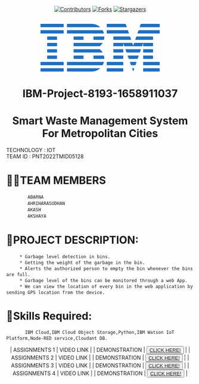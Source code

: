 <div align="center">

[![Contributors][contributors-shield]][contributors-url]
[![Forks][forks-shield]][forks-url]
[![Stargazers][stars-shield]][stars-url]
  
<!-- PROJECT LOGO -->

<br />

  <a href="https://github.com/othneildrew/Best-README-Template">
    <img src="https://github.com/gogulkrish/readmetemp/blob/master/images/IBM_logo.svg.png"  alt="Logo" font="forte" width="320" height="128">
  </a>
                   
  # IBM-Project-8193-1658911037
  </div> 
  
  <div align="center">
  
   # **Smart Waste Management System For Metropolitan Cities**      
   </div> 

TECHNOLOGY : IOT        
TEAM ID : PNT2022TMID05128     

  # **👩‍👦TEAM MEMBERS**    
   ```html                      
           ABARNA
           AHRIHARASUDHAN
           AKASH
           AKSHAYA
   ```          

  # **📜PROJECT DESCRIPTION:**          
         * Garbage level detection in bins.     
         * Getting the weight of the garbage in the bin.      
         * Alerts the authorized person to empty the bin whenever the bins are full.     
         * Garbage level of the bins can be monitored through a web App.        
         * We can view the location of every bin in the web application by sending GPS location from the device.    

  # **🎯Skills Required:**        
           IBM Cloud,IBM Cloud Object Storage,Python,IBM Watson IoT Platform,Node-RED service,Cloudant DB.

   
   <div align="center">  
  | ASSIGNMENTS 1 | VIDEO LINK    |
  | DEMONSTRATION | <button> <a href="https://screenrec.com/share/mts31hHi4S ">CLICK HERE!  </a></button>                                            |
  | ASSIGNMENTS 2 | VIDEO LINK    |
  | DEMONSTRATION | <button> <a href="https://screenrec.com/share/eGjWXHAFON">CLICK HERE!  </a></button>                                             |
  | ASSIGNMENTS 3 | VIDEO LINK    |
| DEMONSTRATION | <button> <a href="https://screenrec.com/share/Piblrx9gKY">CLICK HERE!  </a></button>                                             |
| ASSIGNMENTS 4 | VIDEO LINK    |
| DEMONSTRATION | <button> <a href="https://screenrec.com/share/K9TtHflJW1">CLICK HERE!  </a></button>                                             |      

   </div>
   
  [contributors-shield]: https://img.shields.io/github/contributors/IBM-EPBL/IBM-Project-8193-1658911037.svg?style=for-the-badge
  [contributors-url]:https://github.com/IBM-EPBL/IBM-Project-8193-1658911037/graphs/contributors
  [forks-shield]: https://img.shields.io/github/forks/IBM-EPBL/IBM-Project-8193-1658911037.svg?style=for-the-badge
  [forks-url]:https://github.com/IBM-EPBL/IBM-Project-8193-1658911037/network/members
  [stars-shield]: https://img.shields.io/github/stars/IBM-EPBL/IBM-Project-8193-1658911037.svg?style=for-the-badge
  [stars-url]:https://github.com/IBM-EPBL/IBM-Project-8193-1658911037/stargazers
